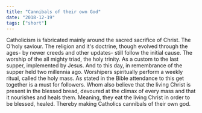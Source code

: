 ```yaml
---
title: "Cannibals of their own God"
date: "2018-12-19"
tags: ["short"]
---
```


Catholicism is fabricated mainly around the sacred sacrifice of Christ. The O'holy saviour. The religion and it's doctrine, though evolved through the ages- by newer creeds and other updates- still follow the initial cause. The worship of the all mighty triad, the holy trinity. As a custom to the last supper, implemented by Jesus. And to this day, in remembrance of the supper held two millennia ago. Worshipers spiritually perform a weekly ritual, called the holy mass. As stated in the Bible attendance to this get together is a must for followers. Whom also believe that the living Christ is present in the blessed bread, devoured at the climax of every mass and that it nourishes and heals them. Meaning, they eat the living Christ in order to be blessed, healed. Thereby making Catholics cannibals of their own god.
